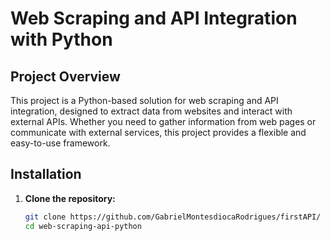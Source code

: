 # Web Scraping and API Integration with Python

## Project Overview

This project is a Python-based solution for web scraping and API integration, designed to extract data from websites and interact with external APIs. Whether you need to gather information from web pages or communicate with external services, this project provides a flexible and easy-to-use framework.

## Installation

1. **Clone the repository:**

   ```bash
   git clone https://github.com/GabrielMontesdiocaRodrigues/firstAPI/
   cd web-scraping-api-python
